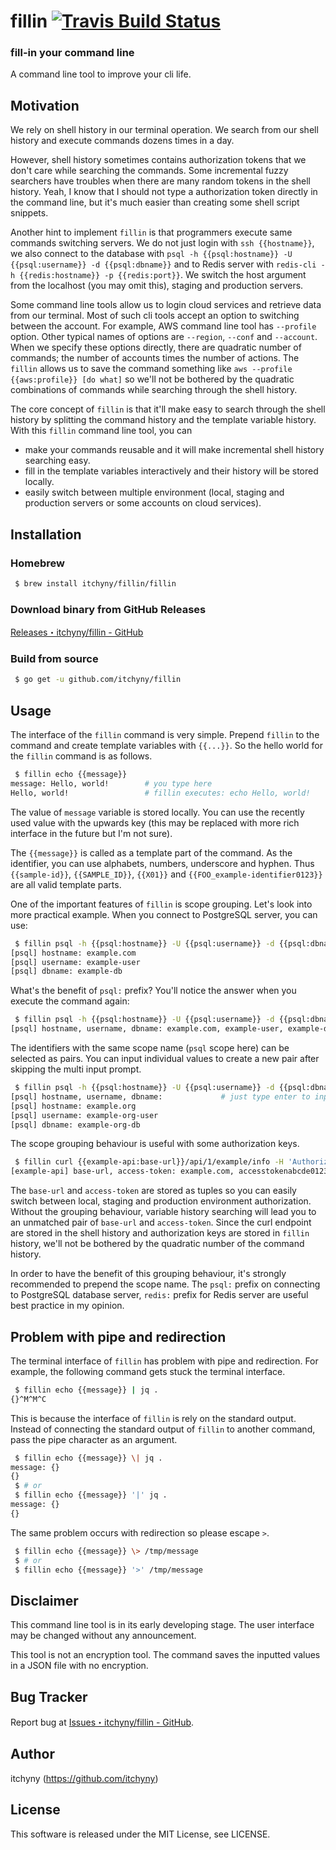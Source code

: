 # fillin [![Travis Build Status](https://travis-ci.org/itchyny/fillin.svg?branch=master)](https://travis-ci.org/itchyny/fillin)
### fill-in your command line
A command line tool to improve your cli life.

## Motivation
We rely on shell history in our terminal operation.
We search from our shell history and execute commands dozens times in a day.

However, shell history sometimes contains authorization tokens that we don't care while searching the commands.
Some incremental fuzzy searchers have troubles when there are many random tokens in the shell history.
Yeah, I know that I should not type a authorization token directly in the command line, but it's much easier than creating some shell script snippets.

Another hint to implement `fillin` is that programmers execute same commands switching servers.
We do not just login with `ssh {{hostname}}`, we also connect to the database with `psql -h {{psql:hostname}} -U {{psql:username}} -d {{psql:dbname}}` and to Redis server with `redis-cli -h {{redis:hostname}} -p {{redis:port}}`.
We switch the host argument from the localhost (you may omit this), staging and production servers.

Some command line tools allow us to login cloud services and retrieve data from our terminal. Most of such cli tools accept an option to switching between the account. For example, AWS command line tool has `--profile` option. Other typical names of options are `--region`, `--conf` and `--account`. When we specify these options directly, there are quadratic number of commands; the number of accounts times the number of actions. The `fillin` allows us to save the command something like `aws --profile {{aws:profile}} [do what]` so we'll not be bothered by the quadratic combinations of commands while searching through the shell history.

The core concept of `fillin` is that it'll make easy to search through the shell history by splitting the command history and the template variable history.
With this `fillin` command line tool, you can

- make your commands reusable and it will make incremental shell history searching easy.
- fill in the template variables interactively and their history will be stored locally.
- easily switch between multiple environment (local, staging and production servers or some accounts on cloud services).

## Installation
### Homebrew
```sh
 $ brew install itchyny/fillin/fillin
```

### Download binary from GitHub Releases
[Releases・itchyny/fillin - GitHub](https://github.com/itchyny/fillin/releases)

### Build from source
```sh
 $ go get -u github.com/itchyny/fillin
```

## Usage
The interface of the `fillin` command is very simple.
Prepend `fillin` to the command and create template variables with `{{...}}`.
So the hello world for the `fillin` command is as follows.
```sh
 $ fillin echo {{message}}
message: Hello, world!        # you type here
Hello, world!                 # fillin executes: echo Hello, world!
```
The value of `message` variable is stored locally.
You can use the recently used value with the upwards key (this may be replaced with more rich interface in the future but I'm not sure).

The `{{message}}` is called as a template part of the command.
As the identifier, you can use alphabets, numbers, underscore and hyphen.
Thus `{{sample-id}}`, `{{SAMPLE_ID}}`, `{{X01}}` and `{{FOO_example-identifier0123}}` are all valid template parts.

One of the important features of `fillin` is scope grouping.
Let's look into more practical example.
When you connect to PostgreSQL server, you can use:
```sh
 $ fillin psql -h {{psql:hostname}} -U {{psql:username}} -d {{psql:dbname}}
[psql] hostname: example.com
[psql] username: example-user
[psql] dbname: example-db
```
What's the benefit of `psql:` prefix?
You'll notice the answer when you execute the command again:
```sh
 $ fillin psql -h {{psql:hostname}} -U {{psql:username}} -d {{psql:dbname}}
[psql] hostname, username, dbname: example.com, example-user, example-db   # you can select the most recently used entry with the upwards key
```
The identifiers with the same scope name (`psql` scope here) can be selected as pairs.
You can input individual values to create a new pair after skipping the multi input prompt.
```sh
 $ fillin psql -h {{psql:hostname}} -U {{psql:username}} -d {{psql:dbname}}
[psql] hostname, username, dbname:             # just type enter to input values for each identifiers
[psql] hostname: example.org
[psql] username: example-org-user
[psql] dbname: example-org-db
```

The scope grouping behaviour is useful with some authorization keys.
```sh
 $ fillin curl {{example-api:base-url}}/api/1/example/info -H 'Authorization: Bearer {{example-api:access-token}}'
[example-api] base-url, access-token: example.com, accesstokenabcde012345
```
The `base-url` and `access-token` are stored as tuples so you can easily switch between local, staging and production environment authorization.
Without the grouping behaviour, variable history searching will lead you to an unmatched pair of `base-url` and `access-token`.
Since the curl endpoint are stored in the shell history and authorization keys are stored in `fillin` history, we'll not be bothered by the quadratic number of the command history.

In order to have the benefit of this grouping behaviour, it's strongly recommended to prepend the scope name.
The `psql:` prefix on connecting to PostgreSQL database server, `redis:` prefix for Redis server are useful best practice in my opinion.

## Problem with pipe and redirection
The terminal interface of `fillin` has problem with pipe and redirection.
For example, the following command gets stuck the terminal interface.
```sh
 $ fillin echo {{message}} | jq .
{}^M^M^C
```
This is because the interface of `fillin` is rely on the standard output.
Instead of connecting the standard output of `fillin` to another command, pass the pipe character as an argument.
```sh
 $ fillin echo {{message}} \| jq .
message: {}
{}
 $ # or
 $ fillin echo {{message}} '|' jq .
message: {}
{}
```
The same problem occurs with redirection so please escape `>`.
```sh
 $ fillin echo {{message}} \> /tmp/message
 $ # or
 $ fillin echo {{message}} '>' /tmp/message
```

## Disclaimer
This command line tool is in its early developing stage.
The user interface may be changed without any announcement.

This tool is not an encryption tool.
The command saves the inputted values in a JSON file with no encryption.

## Bug Tracker
Report bug at [Issues・itchyny/fillin - GitHub](https://github.com/itchyny/fillin/issues).

## Author
itchyny (https://github.com/itchyny)

## License
This software is released under the MIT License, see LICENSE.
